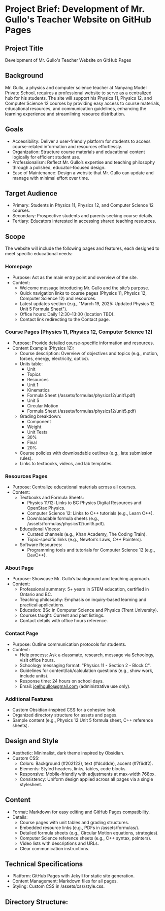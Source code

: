 # Project Brief: Development of Mr. Gullo's Teacher Website on GitHub Pages

## Project Title
Development of Mr. Gullo's Teacher Website on GitHub Pages

## Background
Mr. Gullo, a physics and computer science teacher at Nanyang Model Private School, requires a professional website to serve as a centralized hub for his students. The site will support his Physics 11, Physics 12, and Computer Science 12 courses by providing easy access to course materials, educational resources, and communication guidelines, enhancing the learning experience and streamlining resource distribution.

## Goals
- Accessibility: Deliver a user-friendly platform for students to access course-related information and resources effortlessly.
- Organization: Structure course materials and educational content logically for efficient student use.
- Professionalism: Reflect Mr. Gullo’s expertise and teaching philosophy through a polished, educator-focused design.
- Ease of Maintenance: Design a website that Mr. Gullo can update and manage with minimal effort over time.

## Target Audience
- Primary: Students in Physics 11, Physics 12, and Computer Science 12 courses.
- Secondary: Prospective students and parents seeking course details.
- Tertiary: Educators interested in accessing shared teaching resources.

## Scope
The website will include the following pages and features, each designed to meet specific educational needs:

### Homepage
- Purpose: Act as the main entry point and overview of the site.
- Content:
    - Welcome message introducing Mr. Gullo and the site’s purpose.
    - Quick navigation links to course pages (Physics 11, Physics 12, Computer Science 12) and resources.
    - Latest updates section (e.g., "March 19, 2025: Updated Physics 12 Unit 5 Formula Sheet").
    - Office hours: Daily 12:30–13:00 (location TBD).
    - Contact link redirecting to the Contact page.

### Course Pages (Physics 11, Physics 12, Computer Science 12)
- Purpose: Provide detailed course-specific information and resources.
- Content Example (Physics 12):
    - Course description: Overview of objectives and topics (e.g., motion, forces, energy, electricity, optics).
    - Units table:
        - Unit
        - Topics
        - Resources
        - Unit 1
        - Kinematics
        - Formula Sheet (/assets/formulas/physics12/unit1.pdf)
        - Unit 5
        - Circular Motion
        - Formula Sheet (/assets/formulas/physics12/unit5.pdf)
    - Grading breakdown:
        - Component
        - Weight
        - Unit Tests
        - 30%
        - Final
        - 20%
    - Course policies with downloadable outlines (e.g., late submission rules).
    - Links to textbooks, videos, and lab templates.

### Resources Pages
- Purpose: Centralize educational materials across all courses.
- Content:
    - Textbooks and Formula Sheets:
        - Physics 11/12: Links to BC Physics Digital Resources and OpenStax Physics.
        - Computer Science 12: Links to C++ tutorials (e.g., Learn C++).
        - Downloadable formula sheets (e.g., /assets/formulas/physics12/unit5.pdf).
    - Educational Videos:
        - Curated channels (e.g., Khan Academy, The Coding Train).
        - Topic-specific links (e.g., Newton’s Laws, C++ Pointers).
    - Software Resources:
        - Programming tools and tutorials for Computer Science 12 (e.g., DevC++).

### About Page
- Purpose: Showcase Mr. Gullo’s background and teaching approach.
- Content:
    - Professional summary: 5+ years in STEM education, certified in Ontario and BC.
    - Teaching philosophy: Emphasis on inquiry-based learning and practical applications.
    - Education: BSc in Computer Science and Physics (Trent University).
    - Courses taught: Current and past listings.
    - Contact details with office hours reference.

### Contact Page
- Purpose: Outline communication protocols for students.
- Content:
    - Help process: Ask a classmate, research, message via Schoology, visit office hours.
    - Schoology messaging format: "Physics 11 - Section 2 - Block C".
    - Guidelines for content/lab/calculation questions (e.g., show work, include units).
    - Response time: 24 hours on school days.
    - Email: joelhgullo@gmail.com (administrative use only).

### Additional Features
- Custom Obsidian-inspired CSS for a cohesive look.
- Organized directory structure for assets and pages.
- Sample content (e.g., Physics 12 Unit 5 formula sheet, C++ reference sheets).

## Design and Style
- Aesthetic: Minimalist, dark theme inspired by Obsidian.
- Custom CSS:
    - Colors: Background (#202123), text (#dcddde), accent (#7f6df2).
    - Elements: Styled headers, links, tables, code blocks.
    - Responsive: Mobile-friendly with adjustments at max-width 768px.
    - Consistency: Uniform design applied across all pages via a single stylesheet.

## Content
- Format: Markdown for easy editing and GitHub Pages compatibility.
- Details:
    - Course pages with unit tables and grading structures.
    - Embedded resource links (e.g., PDFs in /assets/formulas/).
    - Detailed formula sheets (e.g., Circular Motion equations, strategies).
    - Computer Science reference sheets (e.g., C++ syntax, pointers).
    - Video lists with descriptions and URLs.
    - Clear communication instructions.

## Technical Specifications
- Platform: GitHub Pages with Jekyll for static site generation.
- Content Management: Markdown files for all pages.
- Styling: Custom CSS in /assets/css/style.css.

## Directory Structure:
